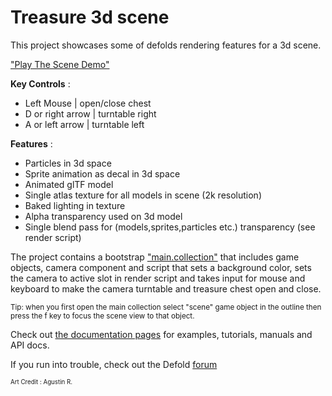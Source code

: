 # Treasure 3d scene

This project showcases some of defolds rendering features for a 3d scene.

["Play The Scene Demo"](https://flexyourbrain.itch.io/treasure-scene)

 
**Key Controls** :

- Left Mouse | open/close chest
- D or right arrow | turntable right
- A or left arrow | turntable left

**Features** :

- Particles in 3d space
- Sprite animation as decal in 3d space
- Animated glTF model
- Single atlas texture for all models in scene (2k resolution)
- Baked lighting in texture
- Alpha transparency used on 3d model
- Single blend pass for (models,sprites,particles etc.) transparency (see render script)


The project contains a bootstrap ["main.collection"](defold://open?path=/main/main.collection) that includes game objects, camera component and script that sets a background color, sets the camera to active slot in render script and takes input for mouse and keyboard to make the camera turntable and treasure chest open and close. 

<sub>Tip: when you first open the main collection select "scene" game object in the outline then press the f key to focus the scene view to that object.</sub>

Check out [the documentation pages](https://defold.com/learn) for examples, tutorials, manuals and API docs.

If you run into trouble, check out the Defold [forum](https://forum.defold.com)



<sup><sub>Art Credit : Agustin R.</sub></sup>

